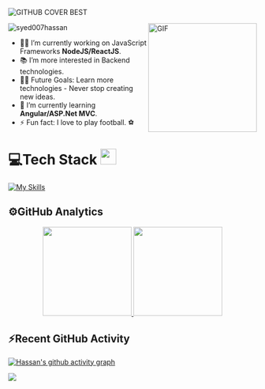 
![GITHUB COVER BEST](https://user-images.githubusercontent.com/104893311/236267366-3c79f5d9-2587-49aa-96e7-e45e9a546f22.png)
<!-- 

[![An image of @syed007hassan's Holopin badges, which is a link to view their full Holopin profile](https://holopin.me/syed007hassan)](https://holopin.io/@syed007hassan) -->

<!-- <img align="right" alt="GIF" height="160px" src="https://media.giphy.com/media/du3J3cXyzhj75IOgvA/giphy.gif" /> -->
<img align="right" alt="GIF" height="220px" src="https://user-images.githubusercontent.com/104893311/219148682-fd27b1a7-85a4-4ac7-8a49-6025a58fb62c.gif" />

<p align="left"> <img src="https://komarev.com/ghpvc/?username=syed007hassan&label=Profile%20views&color=0e75b6&style=flat" alt="syed007hassan" /> </p>

- 👨‍💻 I’m currently working on JavaScript Frameworks **NodeJS/ReactJS**.
- 📚 I’m more interested in Backend technologies. 
- 💪🏼 Future Goals: Learn more technologies - Never stop creating new ideas.
- 🌱 I’m currently learning **Angular/ASP.Net MVC**.
- ⚡ Fun fact: I love to play football. ⚽

<p>
</p>

# 💻Tech Stack <img src = "https://media2.giphy.com/media/QssGEmpkyEOhBCb7e1/giphy.gif?cid=ecf05e47a0n3gi1bfqntqmob8g9aid1oyj2wr3ds3mg700bl&rid=giphy.gif" width = 32px> 

[![My Skills](https://skillicons.dev/icons?i=aws,babel,bash,bootstrap,c,cpp,css,discord,docker,eclipse,express,firebase,git,github,githubactions,go,graphql,heroku,html,java,jquery,js,laravel,linux,mongodb,mysql,nodejs,php,postgres,postman,pug,py,react,sass,spring,stackoverflow,selenium,tailwind,ts,vscode,vite,nestjs&theme=light)](https://skillicons.dev)


## ⚙️GitHub Analytics

<p align="center">
<a href="https://github.com/Syed007Hassan">
  <img height="180em" src="https://github-readme-stats-eight-theta.vercel.app/api?username=Syed007Hassan&show_icons=true&theme=algolia&include_all_commits=true&count_private=true"/>
  <img height="180em" src="https://github-readme-stats-eight-theta.vercel.app/api/top-langs/?username=Syed007Hassan&layout=compact&langs_count=8&theme=algolia"/>
</a>
</p>

## ⚡Recent GitHub Activity
 
  [![Hassan's github activity graph](https://github-readme-activity-graph.vercel.app/graph?username=syed007hassan&bg_color=18122B&color=6096B4&line=3A98B9&point=FCFFE7&area=true&hide_border=false)](https://github.com/ashutosh00710/github-readme-activity-graph)
  
 <img src="https://user-images.githubusercontent.com/73097560/115834477-dbab4500-a447-11eb-908a-139a6edaec5c.gif"></a>



